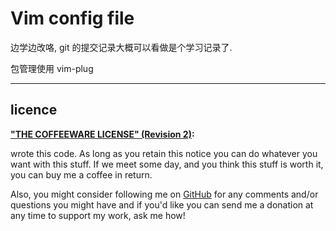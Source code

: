 # Vim config file # 

边学边改咯, git 的提交记录大概可以看做是个学习记录了. 

包管理使用 vim-plug

----- 

## licence ##

**["THE COFFEEWARE LICENSE" (Revision
2)](https://github.com/Jmlevick/coffeeware-license):**

<CareF> wrote this code. As long as you retain this notice you can
do whatever you want with this stuff. If we meet some day, and you
think this stuff is worth it, you can buy me a coffee in return. 

Also, you might consider following me on [GitHub](https://github.com/CareF) 
for any comments and/or questions you might have and if you'd like you
can send me a donation at any time to support my work, ask me how!

